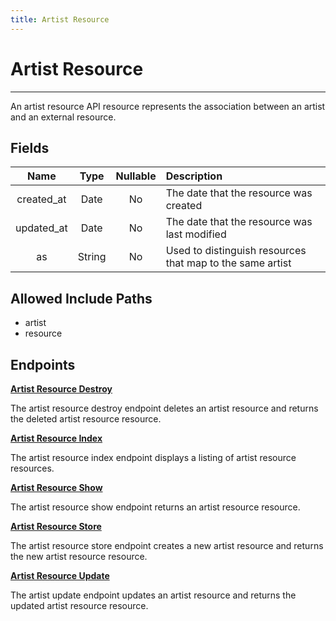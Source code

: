 ```yaml
---
title: Artist Resource
---
```


# Artist Resource

---

An artist resource API resource represents the association between an artist and an external resource.

## Fields

|    Name    |  Type   | Nullable | Description                                               |
| :--------: | :-----: | :------: | :-------------------------------------------------------- |
| created_at | Date    | No       | The date that the resource was created                    |
| updated_at | Date    | No       | The date that the resource was last modified              |
| as         | String  | No       | Used to distinguish resources that map to the same artist |

## Allowed Include Paths

* artist
* resource

## Endpoints

**[Artist Resource Destroy](/wiki/artistresource/destroy/)**

The artist resource destroy endpoint deletes an artist resource and returns the deleted artist resource resource.

**[Artist Resource Index](/wiki/artistresource/index/)**

The artist resource index endpoint displays a listing of artist resource resources.

**[Artist Resource Show](/wiki/artistresource/show/)**

The artist resource show endpoint returns an artist resource resource.

**[Artist Resource Store](/wiki/artistresource/store/)**

The artist resource store endpoint creates a new artist resource and returns the new artist resource resource.

**[Artist Resource Update](/wiki/artistresource/update/)**

The artist update endpoint updates an artist resource and returns the updated artist resource resource.